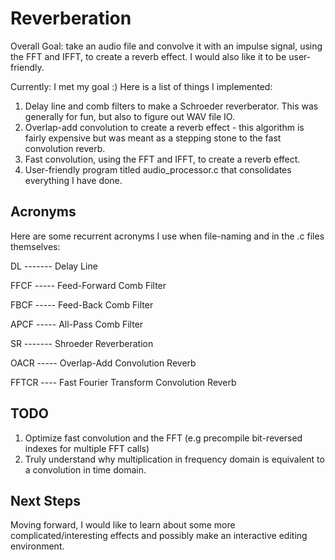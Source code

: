 # Reverberation 
Overall Goal: take an audio file and convolve it with an impulse signal, using 
the FFT and IFFT, to create a reverb effect. I would also like it to be user-
friendly.

Currently: I met my goal :)
Here is a list of things I implemented:
1. Delay line and comb filters to make a Schroeder reverberator. 
This was generally for fun, but also to figure out WAV file IO.
2. Overlap-add convolution to create a reverb effect - this
algorithm is fairly expensive but was meant as a stepping stone to the fast
convolution reverb. 
3. Fast convolution, using the FFT and IFFT, to create a
reverb effect.
4. User-friendly program titled audio\_processor.c that 
consolidates everything I have done. 

## Acronyms 
Here are some recurrent acronyms I use when file-naming and in the .c files
themselves:

DL ------- Delay Line

FFCF ----- Feed-Forward Comb Filter

FBCF ----- Feed-Back Comb Filter

APCF ----- All-Pass Comb Filter

SR ------- Shroeder Reverberation  

OACR ----- Overlap-Add Convolution Reverb

FFTCR ---- Fast Fourier Transform Convolution Reverb

## TODO
1. Optimize fast convolution and the FFT (e.g precompile bit-reversed indexes 
   for multiple FFT calls)
2. Truly understand why multiplication in frequency domain is equivalent to a
   convolution in time domain.  

## Next Steps
Moving forward, I would like to learn about some more complicated/interesting
effects and possibly make an interactive editing environment.  

